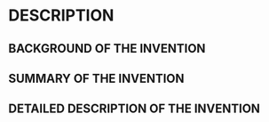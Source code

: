 # DESCRIPTION

## BACKGROUND OF THE INVENTION

## SUMMARY OF THE INVENTION

## DETAILED DESCRIPTION OF THE INVENTION

